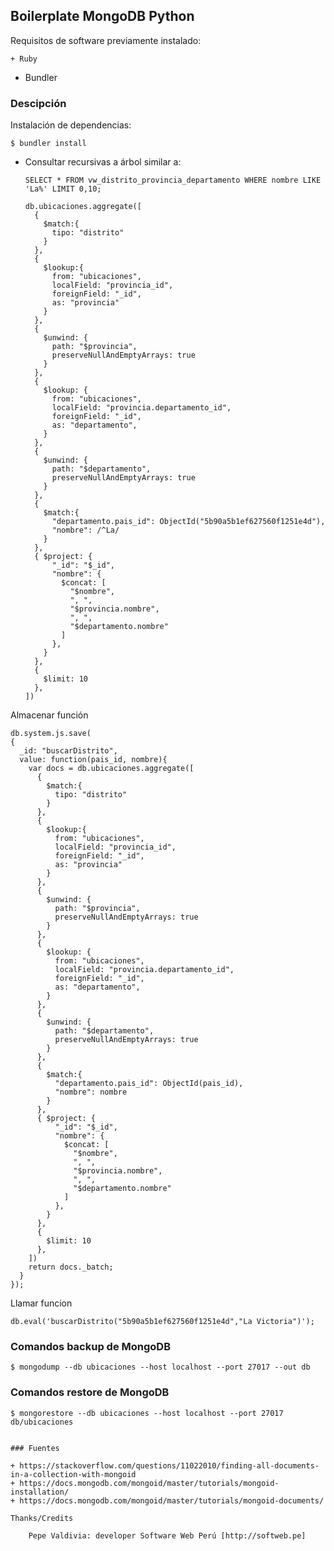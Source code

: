 ## Boilerplate MongoDB Python

Requisitos de software previamente instalado:

	+ Ruby
  + Bundler

### Descipción

Instalación de dependencias:

    $ bundler install

+ Consultar recursivas a árbol similar a:

  ```
  SELECT * FROM vw_distrito_provincia_departamento WHERE nombre LIKE 'La%' LIMIT 0,10;
  ```

  ```
  db.ubicaciones.aggregate([
    {
      $match:{
        tipo: "distrito"
      }
    },
    {
      $lookup:{
        from: "ubicaciones",
        localField: "provincia_id",
        foreignField: "_id",
        as: "provincia"
      }
    },
    {
      $unwind: {
        path: "$provincia",
        preserveNullAndEmptyArrays: true
      }
    },
    {
      $lookup: {
        from: "ubicaciones",
        localField: "provincia.departamento_id",
        foreignField: "_id",
        as: "departamento",
      }
    },
    {
      $unwind: {
        path: "$departamento",
        preserveNullAndEmptyArrays: true
      }
    },
    {
      $match:{
        "departamento.pais_id": ObjectId("5b90a5b1ef627560f1251e4d"),
        "nombre": /^La/
      }
    },
    { $project: {
        "_id": "$_id",
        "nombre": {
          $concat: [
            "$nombre",
            ", ",
            "$provincia.nombre",
            ", ",
            "$departamento.nombre"
          ]
        },
      }
    },
    {
      $limit: 10
    },
  ])
  ```

Almacenar función

~~~
db.system.js.save(
{
  _id: "buscarDistrito",
  value: function(pais_id, nombre){
    var docs = db.ubicaciones.aggregate([
      {
        $match:{
          tipo: "distrito"
        }
      },
      {
        $lookup:{
          from: "ubicaciones",
          localField: "provincia_id",
          foreignField: "_id",
          as: "provincia"
        }
      },
      {
        $unwind: {
          path: "$provincia",
          preserveNullAndEmptyArrays: true
        }
      },
      {
        $lookup: {
          from: "ubicaciones",
          localField: "provincia.departamento_id",
          foreignField: "_id",
          as: "departamento",
        }
      },
      {
        $unwind: {
          path: "$departamento",
          preserveNullAndEmptyArrays: true
        }
      },
      {
        $match:{
          "departamento.pais_id": ObjectId(pais_id),
          "nombre": nombre
        }
      },
      { $project: {
          "_id": "$_id",
          "nombre": {
            $concat: [
              "$nombre",
              ", ",
              "$provincia.nombre",
              ", ",
              "$departamento.nombre"
            ]
          },
        }
      },
      {
        $limit: 10
      },
    ])
    return docs._batch;
  }
});
~~~

Llamar funcion

~~~
db.eval('buscarDistrito("5b90a5b1ef627560f1251e4d","La Victoria")');
~~~

### Comandos backup de MongoDB

    $ mongodump --db ubicaciones --host localhost --port 27017 --out db

### Comandos restore de MongoDB

    $ mongorestore --db ubicaciones --host localhost --port 27017 db/ubicaciones

```

### Fuentes

+ https://stackoverflow.com/questions/11022010/finding-all-documents-in-a-collection-with-mongoid
+ https://docs.mongodb.com/mongoid/master/tutorials/mongoid-installation/
+ https://docs.mongodb.com/mongoid/master/tutorials/mongoid-documents/

Thanks/Credits

    Pepe Valdivia: developer Software Web Perú [http://softweb.pe]

